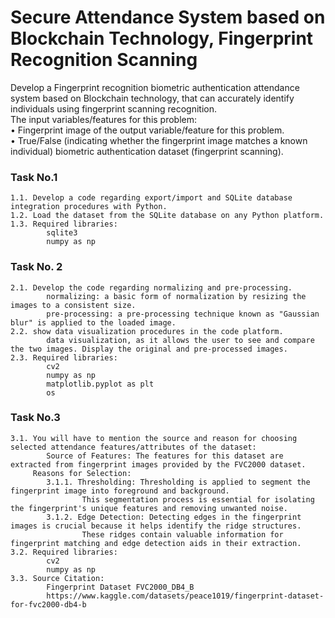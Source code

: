 # Secure Attendance System based on Blockchain Technology, Fingerprint Recognition Scanning
Develop a Fingerprint recognition biometric authentication attendance system based on Blockchain technology, 
that can accurately identify individuals using fingerprint scanning recognition.
<br>
The input variables/features for this problem:<br>
    •  Fingerprint image of the output variable/feature for this problem. 
<br>
    •  True/False (indicating whether the fingerprint image matches a known individual) biometric authentication dataset (fingerprint scanning).

### Task No.1
    1.1. Develop a code regarding export/import and SQLite database integration procedures with Python.
    1.2. Load the dataset from the SQLite database on any Python platform.
    1.3. Required libraries:
            sqlite3
            numpy as np
            
### Task No. 2
    2.1. Develop the code regarding normalizing and pre-processing.
            normalizing: a basic form of normalization by resizing the images to a consistent size.
            pre-processing: a pre-processing technique known as "Gaussian blur" is applied to the loaded image.
    2.2. show data visualization procedures in the code platform.
            data visualization, as it allows the user to see and compare the two images. Display the original and pre-processed images.
    2.3. Required libraries:
            cv2
            numpy as np
            matplotlib.pyplot as plt
            os

### Task No.3
    3.1. You will have to mention the source and reason for choosing selected attendance features/attributes of the dataset:
            Source of Features: The features for this dataset are extracted from fingerprint images provided by the FVC2000 dataset.
         Reasons for Selection:
            3.1.1. Thresholding: Thresholding is applied to segment the fingerprint image into foreground and background.
                    This segmentation process is essential for isolating the fingerprint's unique features and removing unwanted noise.
            3.1.2. Edge Detection: Detecting edges in the fingerprint images is crucial because it helps identify the ridge structures.
                    These ridges contain valuable information for fingerprint matching and edge detection aids in their extraction.
    3.2. Required libraries:
            cv2
            numpy as np
    3.3. Source Citation:
            Fingerprint Dataset FVC2000_DB4_B
            https://www.kaggle.com/datasets/peace1019/fingerprint-dataset-for-fvc2000-db4-b
